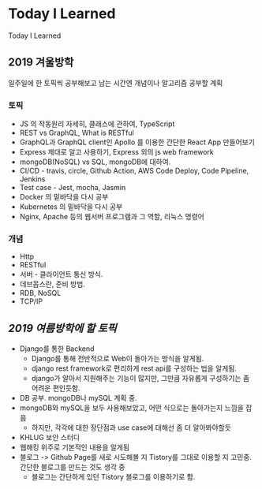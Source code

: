 # Today I Learned
Today I Learned

## 2019 겨울방학

일주일에 한 토픽씩 공부해보고 남는 시간엔 개념이나 알고리즘 공부할 계획

### 토픽

- JS 의 작동원리 자세히, 클래스에 관하여, TypeScript
- REST vs GraphQL, What is RESTful
- GraphQL과 GraphQL client인 Apollo 를 이용한 간단한 React App 만들어보기
- Express 제대로 알고 사용하기, Express 외의 js web framework
- mongoDB(NoSQL) vs SQL, mongoDB에 대하여.
- CI/CD - travis, circle, Github Action, AWS Code Deploy, Code Pipeline, Jenkins
- Test case - Jest, mocha, Jasmin
- Docker 의 밑바닥을 다시 공부
- Kubernetes 의 밑바닥을 다시 공부
- Nginx, Apache 등의 웹서버 프로그램과 그 역할, 리눅스 명령어

### 개념

- Http
- RESTful
- 서버 - 클라이언트 통신 방식.
- 데브옵스란, 준비 방법.
- RDB, NoSQL
- TCP/IP

## _2019 여름방학에 할 토픽_

* Django를 통한 Backend 
  * Django를 통해 전반적으로 Web이 돌아가는 방식을 알게됨.
  * django rest framework로 편리하게 rest api를 구성하는 법을 알게됨.
  * django가 알아서 지원해주는 기능이 많지만, 그만큼 자유롭게 구성하기는 좀 어려운 편인듯함.
* DB 공부. mongoDB나 mySQL 계획 중.
* mongoDB와 mySQL을 보두 사용해보았고, 어떤 식으로는 돌아가는지 느낌을 잡음
  * 하지만, 각각에 대한 장단점과 use case에 대해선 좀 더 알아봐야할듯
* KHLUG 보안 스터디
* 웹해킹 위주로 기본적인 내용을 알게됨
* 블로그 -> Github Page를 새로 시도해볼 지 Tistory를 그대로 이용할 지 고민중.
  간단한 블로그를 만드는 것도 생각 중
  * 블로그는 간단하게 있던 Tistory 블로그를 이용하기로 함.

